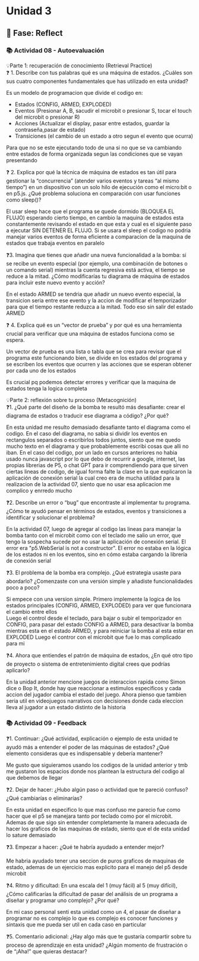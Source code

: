 # Unidad 3


## 🤔 Fase: Reflect

### 📚 Actividad 08 - Autoevaluación   
💡Parte 1: recuperación de conocimiento (Retrieval Practice)    
❓ 1. Describe con tus palabras qué es una máquina de estados. ¿Cuáles son sus cuatro componentes fundamentales que has utilizado en esta unidad?

Es un modelo de programacion que divide el codigo en:   
+ Estados (CONFIG, ARMED, EXPLODED)
+ Eventos (Presionar A, B, sacudir el microbit o presionar S, tocar el touch del microbit o presionar R)
+ Acciones (Actualizar el display, pasar entre estados, guardar la contraseña,pasar de estado)
+ Transiciones (el cambio de un estado a otro segun el evento que ocurra)    

Para que no se este ejecutando todo de una si no que se va cambiando entre estados de forma organizada segun las condiciones que se vayan presentando

❓ 2. Explica por qué la técnica de máquina de estados es tan útil para gestionar la “concurrencia” (atender varios eventos y tareas “al mismo tiempo”) en un dispositivo con un solo hilo de ejecución como el micro:bit o en p5.js. ¿Qué problema soluciona en comparación con usar funciones como sleep()?

El usar sleep hace que el programa se quede dormido (BLOQUEA EL FLUJO) esperando cierto tiempo, en cambio la maquina de estados esta constantemente revisando el estado en que esta y cual es el siguiente paso a ejecutar SIN DETENER EL FLUJO. Si se usara el sleep el codigo no podria manejar varios eventos de forma eficiente a comparacion de la maquina de estados que trabaja eventos en paralelo

❓3. Imagina que tienes que añadir una nueva funcionalidad a la bomba: si se recibe un evento especial (por ejemplo, una combinación de botones o un comando serial) mientras la cuenta regresiva está activa, el tiempo se reduce a la mitad. ¿Cómo modificarías tu diagrama de máquina de estados para incluir este nuevo evento y acción?

En el estado ARMED se tendria que añadir un nuevo evento especial, la transicion seria entre ese evento y la accion de modificar el temporizador para que el tiempo restante reduzca a la mitad. Todo eso sin salir del estado ARMED

❓ 4. Explica qué es un “vector de prueba” y por qué es una herramienta crucial para verificar que una máquina de estados funciona como se espera.

Un vector de prueba es una lista o tabla que se crea para revisar que el programa este funcionando bien, se divide en los estados del programa y se escriben los eventos que ocurren y las acciones que se esperan obtener por cada uno de los estados

Es crucial pq podemos detectar errores y verificar que la maquina de estados tenga la logica completa

💡Parte 2: reflexión sobre tu proceso (Metacognición)    
❓1. ¿Qué parte del diseño de la bomba te resultó más desafiante: crear el diagrama de estados o traducir ese diagrama a código? ¿Por qué?   

En esta unidad me resulto demasiado desafiante tanto el diagrama como el codigo. En el caso del diagrama, no sabia si dividir los eventos en rectangulos separados o escribirlos todos juntos, siento que me quedo mucho texto en el diagrama y que probablemente escribi cosas que alli no iban. En el caso del codigo, por un lado en cursos anteriores no habia usado nunca javascript por lo que debo de recurrir a google, internet, las propias librerias de P5, o chat GPT para ir comprendiendo para que sirven ciertas lineas de codigo, de igual forma falte la clase en la que explicaron la aplicación de conexión serial la cual creo era de mucha utilidad para la realizacion de la actividad 07, siento que no usar esa aplicacion me complico y enrredo mucho

❓2. Describe un error o “bug” que encontraste al implementar tu programa. ¿Cómo te ayudó pensar en términos de estados, eventos y transiciones a identificar y solucionar el problema?

En la actividad 07, luego de agregar al codigo las lineas para manejar la bomba tanto con el microbit como con el teclado me salio un error, que tengo la sospecha sucede por no usar la aplicación de conexión serial. El error era "p5.WebSerial is not a constructor". El error no estaba en la lógica de los estados ni en los eventos, sino en cómo estaba cargando la librería de conexión serial

❓3. El problema de la bomba era complejo. ¿Qué estrategia usaste para abordarlo? ¿Comenzaste con una versión simple y añadiste funcionalidades poco a poco?

Si empece con una version simple. Primero implemente la logica de los estados principales (CONFIG, ARMED, EXPLODED) para ver que funcionara el cambio entre ellos    
Luego el control desde el teclado, para bajar o subir el temporizador en CONFIG, para pasar del estado CONFIG a ARMED, para desactivar la bomba mientras esta en el estado ARMED, y para reiniciar la bomba al esta estar en EXPLODED
Luego el contror con el microbit que fue lo mas complicado para mi

❓4. Ahora que entiendes el patrón de máquina de estados, ¿En qué otro tipo de proyecto o sistema de entretenimiento digital crees que podrías aplicarlo?

En la unidad anterior mencione juegos de interaccion rapida como Simon dice o Bop It, donde hay que reaccionar a estimulos especificos y cada accion del jugador cambia el estado del juego. Ahora pienso que tambien seria util en videojuegos narrativos con decisiones donde cada eleccion lleva al jugador a un estado distinto de la historia

### 📚 Actividad 09 - Feedback   
❓1. Continuar: ¿Qué actividad, explicación o ejemplo de esta unidad te ayudó más a entender el poder de las máquinas de estados? ¿Qué elemento consideras que es indispensable y debería mantener?

Me gusto que siguieramos usando los codigos de la unidad anterior y tmb me gustaron los espacios donde nos plantean la estructura del codigo al que debemos de llegar

❓2. Dejar de hacer: ¿Hubo algún paso o actividad que te pareció confuso? ¿Qué cambiarías o eliminarías?

En esta unidad en especifico lo que mas confuso me parecio fue como hacer que el p5 se manejara tanto por teclado como por el microbit. Ademas de que sigo sin entender completamente la manera adecuada de hacer los graficos de las maquinas de estado, siento que el de esta unidad lo sature demasiado 

❓3. Empezar a hacer: ¿Qué te habría ayudado a entender mejor?

Me habria ayudado tener una seccion de puros graficos de maquinas de estado, ademas de un ejercicio mas explicito para el manejo del p5 desde microbit

❓4. Ritmo y dificultad: En una escala del 1 (muy fácil) al 5 (muy difícil), ¿Cómo calificarías la dificultad de pasar del análisis de un programa a diseñar y programar uno complejo? ¿Por qué?

En mi caso personal senti esta unidad como un 4, el pasar de diseñar a programar no es complejo lo que es complejo es conocer funciones y sintaxis que me pueda ser util en cada caso en particular

❓5. Comentario adicional: ¿Hay algo más que te gustaría compartir sobre tu proceso de aprendizaje en esta unidad? ¿Algún momento de frustración o de “¡Aha!” que quieras destacar?

